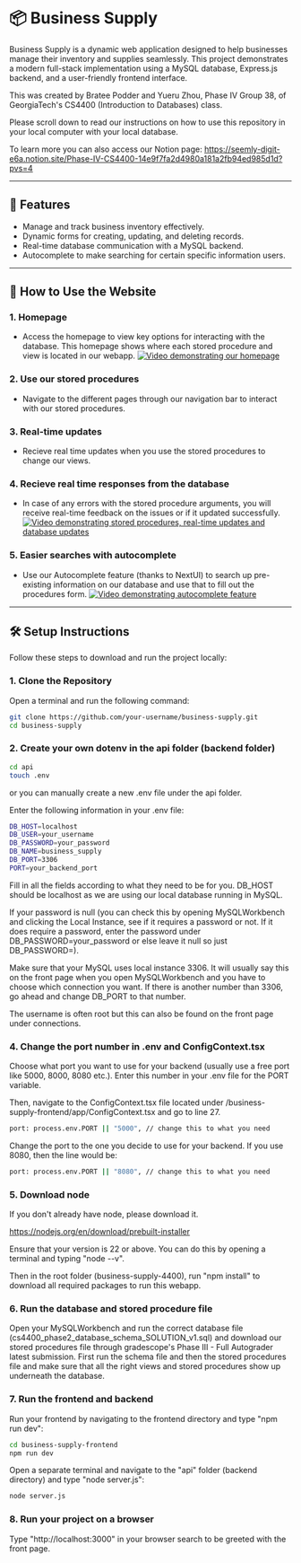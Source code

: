 # 📦 Business Supply

Business Supply is a dynamic web application designed to help businesses manage their inventory and supplies seamlessly. This project demonstrates a modern full-stack implementation using a MySQL database, Express.js backend, and a user-friendly frontend interface.

This was created by Bratee Podder and Yueru Zhou, Phase IV Group 38, of GeorgiaTech's CS4400 (Introduction to Databases) class. 

Please scroll down to read our instructions on how to use this repository in your local computer with your local database. 

To learn more you can also access our Notion page: https://seemly-digit-e6a.notion.site/Phase-IV-CS4400-14e9f7fa2d4980a181a2fb94ed985d1d?pvs=4

---

## 🌟 Features
- Manage and track business inventory effectively.
- Dynamic forms for creating, updating, and deleting records.
- Real-time database communication with a MySQL backend.
- Autocomplete to make searching for certain specific information users. 

---

## 🚀 How to Use the Website
### 1. **Homepage**
   - Access the homepage to view key options for interacting with the database. This homepage shows where each stored procedure and view is located in our webapp.
[![Video demonstrating our homepage](https://img.youtube.com/vi/CC08n1gdk-M/hqdefault.jpg)](https://www.youtube.com/embed/CC08n1gdk-M)

### 2. **Use our stored procedures**
   - Navigate to the different pages through our navigation bar to interact with our stored procedures. 
   
### 3. **Real-time updates**
   - Recieve real time updates when you use the stored procedures to change our views.


### 4. **Recieve real time responses from the database**
   - In case of any errors with the stored procedure arguments, you will receive real-time feedback on the issues or if it updated successfully.
[![Video demonstrating stored procedures, real-time updates and database updates](https://img.youtube.com/vi/kKT5je1TtwM/hqdefault.jpg)](https://www.youtube.com/embed/kKT5je1TtwM)

### 5. **Easier searches with autocomplete**
   - Use our Autocomplete feature (thanks to NextUI) to search up pre-existing information on our database and use that to fill out the procedures form. 
[![Video demonstrating autocomplete feature](https://img.youtube.com/vi/rHN_0F8gBYE/hqdefault.jpg)](https://www.youtube.com/embed/rHN_0F8gBYE)

---

## 🛠️ Setup Instructions
Follow these steps to download and run the project locally:

### 1. Clone the Repository
Open a terminal and run the following command:
```bash
git clone https://github.com/your-username/business-supply.git
cd business-supply
```

### 2. Create your own dotenv in the api folder (backend folder)
```bash
cd api
touch .env
```
or you can manually create a new .env file under the api folder.

Enter the following information in your .env file: 
```bash
DB_HOST=localhost
DB_USER=your_username
DB_PASSWORD=your_password
DB_NAME=business_supply
DB_PORT=3306
PORT=your_backend_port
```

Fill in all the fields according to what they need to be for you. DB_HOST should be localhost as we are using our local database running in MySQL. 

If your password is null (you can check this by opening MySQLWorkbench and clicking the Local Instance, see if it requires a password or not. If it does require a password, enter the password under DB_PASSWORD=your_password or else leave it null so just DB_PASSWORD=). 

Make sure that your MySQL uses local instance 3306. It will usually say this on the front page when you open MySQLWorkbench and you have to choose which connection you want. If there is another number than 3306, go ahead and change DB_PORT to that number. 

The username is often root but this can also be found on the front page under connections.

### 4. Change the port number in .env and ConfigContext.tsx

Choose what port you want to use for your backend (usually use a free port like 5000, 8000, 8080 etc.). Enter this number in your .env file for the PORT variable. 

Then, navigate to the ConfigContext.tsx file located under /business-supply-frontend/app/ConfigContext.tsx and go to line 27. 

```bash
port: process.env.PORT || "5000", // change this to what you need
```

Change the port to the one you decide to use for your backend. If you use 8080, then the line would be: 
```bash
port: process.env.PORT || "8080", // change this to what you need
```


### 5. Download node

If you don't already have node, please download it. 

https://nodejs.org/en/download/prebuilt-installer

Ensure that your version is 22 or above. You can do this by opening a terminal and typing "node --v". 

Then in the root folder (business-supply-4400), run "npm install" to download all required packages to run this webapp. 

### 6. Run the database and stored procedure file

Open your MySQLWorkbench and run the correct database file (cs4400_phase2_database_schema_SOLUTION_v1.sql) and download our stored procedures file through gradescope's Phase III - Full Autograder latest submission. First run the schema file and then the stored procedures file and make sure that all the right views and stored procedures show up underneath the database. 

### 7. Run the frontend and backend

Run your frontend by navigating to the frontend directory and type "npm run dev":
```bash
cd business-supply-frontend
npm run dev
```

Open a separate terminal and navigate to the "api" folder (backend directory) and type "node server.js": 
```bash
node server.js
```

### 8. Run your project on a browser

Type "http://localhost:3000" in your browser search to be greeted with the front page. 





